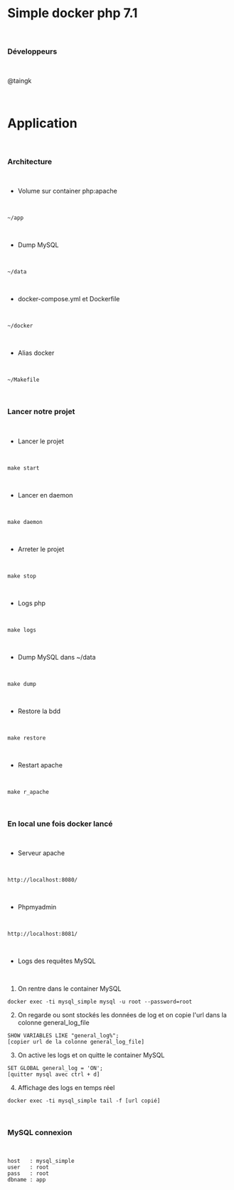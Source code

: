 # Simple docker php 7.1

<br>

### Développeurs

<br>

@taingk

<br>

# Application

<br>

### Architecture

<br>

- Volume sur container php:apache

<br>

```
~/app
```

<br>

- Dump MySQL

<br>

```
~/data
```

<br>

- docker-compose.yml et Dockerfile

<br>

```
~/docker
```

<br>

- Alias docker

<br>

```
~/Makefile
```

<br>

### Lancer notre projet

<br>

- Lancer le projet

<br>

```
make start
```

<br>

- Lancer en daemon

<br>

```
make daemon
```

<br>

- Arreter le projet

<br>

```
make stop
```

<br>

- Logs php

<br>

```
make logs
```

<br>

- Dump MySQL dans ~/data

<br>

```
make dump
```

<br>

- Restore la bdd

<br>

```
make restore
```

<br>

- Restart apache

<br>

```
make r_apache
```

<br>

### En local une fois docker lancé

<br>

- Serveur apache

<br>

```
http://localhost:8080/
```

<br>

- Phpmyadmin

<br>

```
http://localhost:8081/
```

<br>

- Logs des requêtes MySQL

<br>

1. On rentre dans le container MySQL
```
docker exec -ti mysql_simple mysql -u root --password=root
```
2. On regarde ou sont stockés les données de log et on copie l'url dans la colonne general\_log_file
```
SHOW VARIABLES LIKE "general_log%";
[copier url de la colonne general_log_file]
```
3. On active les logs et on quitte le container MySQL
```
SET GLOBAL general_log = 'ON';
[quitter mysql avec ctrl + d]
```
4. Affichage des logs en temps réel
```
docker exec -ti mysql_simple tail -f [url copié]
```

<br>

### MySQL connexion

<br>

```
host   : mysql_simple
user   : root
pass   : root
dbname : app
```
